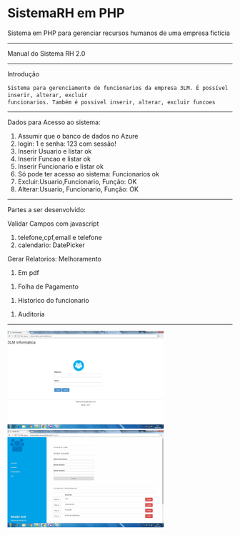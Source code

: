 # SistemaRH em PHP
Sistema em PHP para gerenciar recursos humanos de uma empresa ficticia

*************************************************************************************************
Manual do Sistema RH 2.0
*************************************************************************************************

Introdução

	Sistema para gerenciamento de funcionarios da empresa 3LM. É possível inserir, alterar, excluir
	funcionarios. Também é possivel inserir, alterar, excluir funcoes

*************************************************************************************************

Dados para Acesso ao sistema:

1. Assumir que o banco de dados no Azure
2. login: 1 e senha: 123 com sessão!
3. Inserir Usuario e listar ok
3. Inserir Funcao e listar ok
4. Inserir Funcionario e listar ok
5. Só pode ter acesso ao sistema: Funcionarios ok
6. Excluir:Usuario,Funcionario, Função: OK
7. Alterar:Usuario, Funcionario, Função: OK


**************************************************************************************************
Partes a ser desenvolvido:

<span>Validar Campos com javascript </span>
<ol>
  <li>telefone,cpf,email e telefone</li>
  <li>calendario: DatePicker</li>
</ol>

<span> Gerar Relatorios: Melhoramento</span>
	<ol><li>Em pdf</li></ol>
	<ol><li>Folha de Pagamento</li></ol>
	<ol><li>Historico do funcionario</li></ol>
	<ol><li>Auditoria</li></ol>
**************************************************************************************************
<div>
<img src="sistemaRh.png" width="350"/>
<img src="sistemaRh2.png" width="350"/>
</div>

